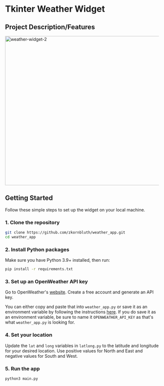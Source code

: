 # Tkinter Weather Widget

## Project Description/Features
<img width="512" height="490" alt="weather-widget-2" src="https://github.com/user-attachments/assets/2ec13ea0-c831-4a79-91ec-3d472e8c2381" />

## Getting Started

Follow these simple steps to set up the widget on your local machine.

### 1. Clone the repository

```bash
git clone https://github.com/zkornbluth/weather_app.git
cd weather_app
```

### 2. Install Python packages
Make sure you have Python 3.9+ installed, then run:

```bash
pip install -r requirements.txt
```

### 3. Set up an OpenWeather API key
Go to OpenWeather's [website](https://openweathermap.org/). Create a free account and generate an API key. 

You can either copy and paste that into `weather_app.py` or save it as an environment variable by following the instructions [here](https://www.alibabacloud.com/help/en/model-studio/configure-api-key-through-environment-variables). If you do save it as an environment variable, be sure to name it `OPENWEATHER_API_KEY` as that's what `weather_app.py` is looking for.

### 4. Set your location

Update the `lat` and `long` variables in `latlong.py` to the latitude and longitude for your desired location. Use positive values for North and East and negative values for South and West.

### 5. Run the app

```bash
python3 main.py
```

